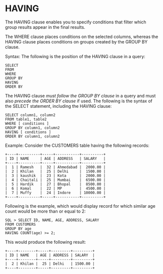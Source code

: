 # HAVING

The HAVING clause enables you to specify conditions that filter which group results appear in the final results.

The WHERE clause places conditions on the selected columns, whereas the HAVING clause places conditions on groups created by the GROUP BY clause.

Syntax:
The following is the position of the HAVING clause in a query:

```
SELECT
FROM
WHERE
GROUP BY
HAVING
ORDER BY
```

The HAVING clause *must follow the GROUP BY clause* in a query and must also *precede the ORDER BY clause* if used. The following is the syntax of the SELECT statement, including the HAVING clause:

```
SELECT column1, column2
FROM table1, table2
WHERE [ conditions ]
GROUP BY column1, column2
HAVING [ conditions ]
ORDER BY column1, column2
```

Example:
Consider the CUSTOMERS table having the following records:

```
+----+----------+-----+-----------+----------+
| ID | NAME     | AGE | ADDRESS   | SALARY   |
+----+----------+-----+-----------+----------+
|  1 | Ramesh   |  32 | Ahmedabad |  2000.00 |
|  2 | Khilan   |  25 | Delhi     |  1500.00 |
|  3 | kaushik  |  23 | Kota      |  2000.00 |
|  4 | Chaitali |  25 | Mumbai    |  6500.00 |
|  5 | Hardik   |  27 | Bhopal    |  8500.00 |
|  6 | Komal    |  22 | MP        |  4500.00 |
|  7 | Muffy    |  24 | Indore    | 10000.00 |
+----+----------+-----+-----------+----------+
```

Following is the example, which would display record for which similar age count would be more than or equal to 2:

```
SQL > SELECT ID, NAME, AGE, ADDRESS, SALARY
FROM CUSTOMERS
GROUP BY age
HAVING COUNT(age) >= 2;
```

This would produce the following result:

```
+----+--------+-----+---------+---------+
| ID | NAME   | AGE | ADDRESS | SALARY  |
+----+--------+-----+---------+---------+
|  2 | Khilan |  25 | Delhi   | 1500.00 |
+----+--------+-----+---------+---------+
```
